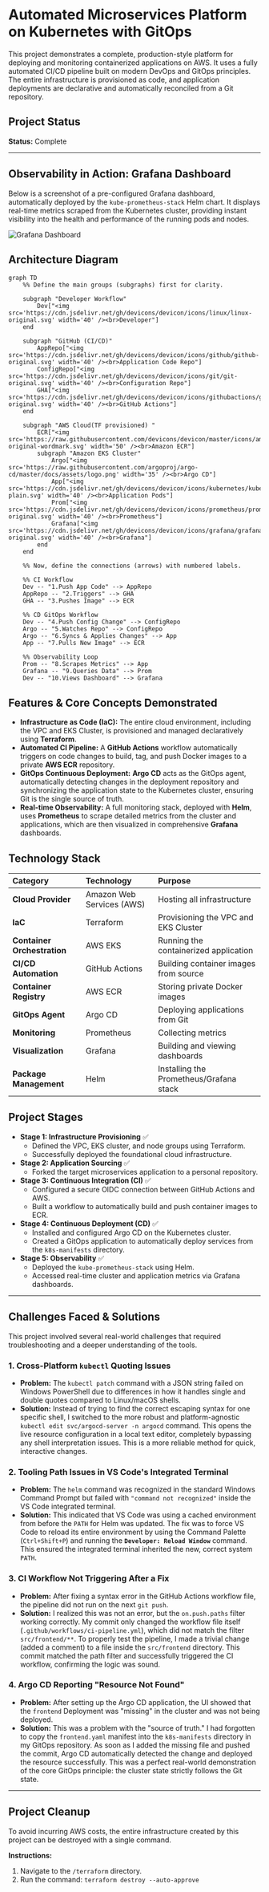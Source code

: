 # Automated Microservices Platform on Kubernetes with GitOps

This project demonstrates a complete, production-style platform for deploying and monitoring containerized applications on AWS. It uses a fully automated CI/CD pipeline built on modern DevOps and GitOps principles. The entire infrastructure is provisioned as code, and application deployments are declarative and automatically reconciled from a Git repository.

## Project Status

**Status:** Complete

---

## Observability in Action: Grafana Dashboard

Below is a screenshot of a pre-configured Grafana dashboard, automatically deployed by the `kube-prometheus-stack` Helm chart. It displays real-time metrics scraped from the Kubernetes cluster, providing instant visibility into the health and performance of the running pods and nodes.

![Grafana Dashboard](image/grafana-dahboard.PNG)

## Architecture Diagram

```mermaid
graph TD
    %% Define the main groups (subgraphs) first for clarity.
    
    subgraph "Developer Workflow"
        Dev["<img src='https://cdn.jsdelivr.net/gh/devicons/devicon/icons/linux/linux-original.svg' width='40' /><br>Developer"]
    end

    subgraph "GitHub (CI/CD)"
        AppRepo["<img src='https://cdn.jsdelivr.net/gh/devicons/devicon/icons/github/github-original.svg' width='40' /><br>Application Code Repo"]
        ConfigRepo["<img src='https://cdn.jsdelivr.net/gh/devicons/devicon/icons/git/git-original.svg' width='40' /><br>Configuration Repo"]
        GHA["<img src='https://cdn.jsdelivr.net/gh/devicons/devicon/icons/githubactions/githubactions-original.svg' width='40' /><br>GitHub Actions"]
    end
    
    subgraph "AWS Cloud(TF provisioned) "
        ECR["<img src='https://raw.githubusercontent.com/devicons/devicon/master/icons/amazonwebservices/amazonwebservices-original-wordmark.svg' width='50' /><br>Amazon ECR"]
        subgraph "Amazon EKS Cluster"
            Argo["<img src='https://raw.githubusercontent.com/argoproj/argo-cd/master/docs/assets/logo.png' width='35' /><br>Argo CD"]
            App["<img src='https://cdn.jsdelivr.net/gh/devicons/devicon/icons/kubernetes/kubernetes-plain.svg' width='40' /><br>Application Pods"]
            Prom["<img src='https://cdn.jsdelivr.net/gh/devicons/devicon/icons/prometheus/prometheus-original.svg' width='40' /><br>Prometheus"]
            Grafana["<img src='https://cdn.jsdelivr.net/gh/devicons/devicon/icons/grafana/grafana-original.svg' width='40' /><br>Grafana"]
        end
    end

    %% Now, define the connections (arrows) with numbered labels.

    %% CI Workflow
    Dev -- "1.Push App Code" --> AppRepo
    AppRepo -- "2.Triggers" --> GHA
    GHA -- "3.Pushes Image" --> ECR
    
    %% CD GitOps Workflow
    Dev -- "4.Push Config Change" --> ConfigRepo
    Argo -- "5.Watches Repo" --> ConfigRepo
    Argo -- "6.Syncs & Applies Changes" --> App
    App -- "7.Pulls New Image" --> ECR

    %% Observability Loop
    Prom -- "8.Scrapes Metrics" --> App
    Grafana -- "9.Queries Data" --> Prom
    Dev -- "10.Views Dashboard" --> Grafana
```

## Features & Core Concepts Demonstrated

-   **Infrastructure as Code (IaC):** The entire cloud environment, including the VPC and EKS Cluster, is provisioned and managed declaratively using **Terraform**.
-   **Automated CI Pipeline:** A **GitHub Actions** workflow automatically triggers on code changes to build, tag, and push Docker images to a private **AWS ECR** repository.
-   **GitOps Continuous Deployment:** **Argo CD** acts as the GitOps agent, automatically detecting changes in the deployment repository and synchronizing the application state to the Kubernetes cluster, ensuring Git is the single source of truth.
-   **Real-time Observability:** A full monitoring stack, deployed with **Helm**, uses **Prometheus** to scrape detailed metrics from the cluster and applications, which are then visualized in comprehensive **Grafana** dashboards.

## Technology Stack

| Category | Technology | Purpose |
| :--- | :--- | :--- |
| **Cloud Provider** | Amazon Web Services (AWS) | Hosting all infrastructure |
| **IaC** | Terraform | Provisioning the VPC and EKS Cluster |
| **Container Orchestration**| AWS EKS | Running the containerized application |
| **CI/CD Automation** | GitHub Actions | Building container images from source |
| **Container Registry**| AWS ECR | Storing private Docker images |
| **GitOps Agent** | Argo CD | Deploying applications from Git |
| **Monitoring** | Prometheus | Collecting metrics |
| **Visualization**| Grafana | Building and viewing dashboards |
| **Package Management**| Helm | Installing the Prometheus/Grafana stack |

## Project Stages

-   **Stage 1: Infrastructure Provisioning** ✅
    -   Defined the VPC, EKS cluster, and node groups using Terraform.
    -   Successfully deployed the foundational cloud infrastructure.
-   **Stage 2: Application Sourcing** ✅
    -   Forked the target microservices application to a personal repository.
-   **Stage 3: Continuous Integration (CI)** ✅
    -   Configured a secure OIDC connection between GitHub Actions and AWS.
    -   Built a workflow to automatically build and push container images to ECR.
-   **Stage 4: Continuous Deployment (CD)** ✅
    -   Installed and configured Argo CD on the Kubernetes cluster.
    -   Created a GitOps application to automatically deploy services from the `k8s-manifests` directory.
-   **Stage 5: Observability** ✅
    -   Deployed the `kube-prometheus-stack` using Helm.
    -   Accessed real-time cluster and application metrics via Grafana dashboards.

---

## Challenges Faced & Solutions

This project involved several real-world challenges that required troubleshooting and a deeper understanding of the tools.

### 1. Cross-Platform `kubectl` Quoting Issues
-   **Problem:** The `kubectl patch` command with a JSON string failed on Windows PowerShell due to differences in how it handles single and double quotes compared to Linux/macOS shells.
-   **Solution:** Instead of trying to find the correct escaping syntax for one specific shell, I switched to the more robust and platform-agnostic `kubectl edit svc/argocd-server -n argocd` command. This opens the live resource configuration in a local text editor, completely bypassing any shell interpretation issues. This is a more reliable method for quick, interactive changes.

### 2. Tooling Path Issues in VS Code's Integrated Terminal
-   **Problem:** The `helm` command was recognized in the standard Windows Command Prompt but failed with `"command not recognized"` inside the VS Code integrated terminal.
-   **Solution:** This indicated that VS Code was using a cached environment from before the `PATH` for Helm was updated. The fix was to force VS Code to reload its entire environment by using the Command Palette (`Ctrl+Shift+P`) and running the **`Developer: Reload Window`** command. This ensured the integrated terminal inherited the new, correct system `PATH`.

### 3. CI Workflow Not Triggering After a Fix
-   **Problem:** After fixing a syntax error in the GitHub Actions workflow file, the pipeline did not run on the next `git push`.
-   **Solution:** I realized this was not an error, but the `on.push.paths` filter working correctly. My commit only changed the workflow file itself (`.github/workflows/ci-pipeline.yml`), which did not match the filter `src/frontend/**`. To properly test the pipeline, I made a trivial change (added a comment) to a file inside the `src/frontend` directory. This commit matched the path filter and successfully triggered the CI workflow, confirming the logic was sound.

### 4. Argo CD Reporting "Resource Not Found"
-   **Problem:** After setting up the Argo CD application, the UI showed that the `frontend` Deployment was "missing" in the cluster and was not being deployed.
-   **Solution:** This was a problem with the "source of truth." I had forgotten to copy the `frontend.yaml` manifest into the `k8s-manifests` directory in my GitOps repository. As soon as I added the missing file and pushed the commit, Argo CD automatically detected the change and deployed the resource successfully. This was a perfect real-world demonstration of the core GitOps principle: the cluster state strictly follows the Git state.

---

## Project Cleanup

To avoid incurring AWS costs, the entire infrastructure created by this project can be destroyed with a single command.

**Instructions:**
1.  Navigate to the `/terraform` directory.
2.  Run the command: `terraform destroy --auto-approve`